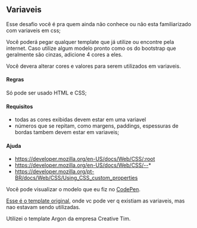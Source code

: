   ## Variaveis 
  Esse desafio você  é pra quem ainda não conhece ou não esta familiarizado com variaveis em css;
  
  Você poderá pegar qualquer template que já utilize ou encontre pela internet.
  Caso utilize algum modelo pronto como os do bootstrap que geralmente são cinzas, adicione 4 cores a eles.
  
  Você devera alterar cores e valores para serem utilizados em variaveis.
  #### Regras
  Só pode ser usado HTML e CSS; 
  
  #### Requisitos
  - todas as cores exibidas devem estar em uma variavel
  - números que se repitam, como margens, paddings, espessuras de bordas tambem devem estar em variaveis;
 
  
  #### Ajuda
  - https://developer.mozilla.org/en-US/docs/Web/CSS/:root
  - https://developer.mozilla.org/en-US/docs/Web/CSS/--*
  - https://developer.mozilla.org/pt-BR/docs/Web/CSS/Using_CSS_custom_properties
  
  Você pode visualizar o modelo que eu fiz no [CodePen](https://codepen.io/schirrel/full/PoPOzKY).
  
  [Esse é o template original](https://codepen.io/schirrel/full/Vwvrjbq), onde vc pode ver q existiam as variaveis, mas nao estavam sendo utilizadas.
  
  Utilizei o template Argon da empresa Creative Tim.
  
